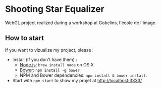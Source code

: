 # Shooting Star Equalizer

WebGL project realized during a workshop at Gobelins, l'école de l'image.

## How to start

If you want to vizualize my project, please :

* Install (if you don't have them) :
    * [Node.js](http://nodejs.org): `brew install node` on OS X
    * [Bower](http://bower.io): `npm install -g bower`
    * NPM and Bower dependencies: `npm install & bower install`.
* Start with `npm start` to show my projet at [http://localhost:3333/](http://localhost:3333/)

